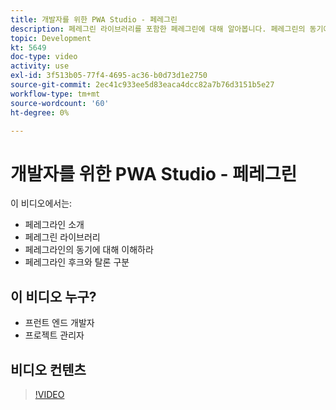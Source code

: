```yaml
---
title: 개발자를 위한 PWA Studio - 페레그린
description: 페레그린 라이브러리를 포함한 페레그린에 대해 알아봅니다. 페레그린의 동기에 대해 이해하라​은 페레그린의 후크와 탈론의 차이점을 이해하라.
topic: Development
kt: 5649
doc-type: video
activity: use
exl-id: 3f513b05-77f4-4695-ac36-b0d73d1e2750
source-git-commit: 2ec41c933ee5d83eaca4dcc82a7b76d3151b5e27
workflow-type: tm+mt
source-wordcount: '60'
ht-degree: 0%

---
```


# 개발자를 위한 PWA Studio - 페레그린

이 비디오에서는:

- 페레그라인 소개
- 페레그린 라이브러리
- 페레그라인의 동기에 대해 이해하라
- 페레그라인 후크와 탈론 구분

## 이 비디오 누구?

- 프런트 엔드 개발자
- 프로젝트 관리자

## 비디오 컨텐츠

>[!VIDEO](https://video.tv.adobe.com/v/35720?quality=12&learn=on)
